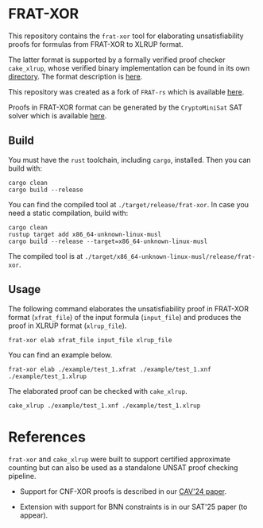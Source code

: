 # FRAT-XOR

This repository contains the `frat-xor` tool for elaborating unsatisfiability proofs for formulas from FRAT-XOR to XLRUP format.

The latter format is supported by a formally verified proof checker `cake_xlrup`, whose verified binary implementation can be found in its own [directory](cake_xlrup/).
The format description is [here](format.md).

This repository was created as a fork of `FRAT-rs` which is available [here](https://github.com/digama0/frat).

Proofs in FRAT-XOR format can be generated by the `CryptoMiniSat` SAT solver which is available [here](https://github.com/msoos/cryptominisat).

## Build

You must have the `rust` toolchain, including `cargo`, installed. Then you can build with:

```
cargo clean
cargo build --release
```

You can find the compiled tool at `./target/release/frat-xor`. In case you need a static compilation, build with:

```
cargo clean
rustup target add x86_64-unknown-linux-musl
cargo build --release --target=x86_64-unknown-linux-musl
```

The compiled tool is at `./target/x86_64-unknown-linux-musl/release/frat-xor`.

## Usage

The following command elaborates the unsatisfiability proof in FRAT-XOR format (`xfrat_file`) of the input formula (`input_file`)
  and produces the proof in XLRUP format (`xlrup_file`).

```
frat-xor elab xfrat_file input_file xlrup_file
```

You can find an example below.

```
frat-xor elab ./example/test_1.xfrat ./example/test_1.xnf ./example/test_1.xlrup
```

The elaborated proof can be checked with `cake_xlrup`.

```
cake_xlrup ./example/test_1.xnf ./example/test_1.xlrup
```

# References

`frat-xor` and `cake_xlrup` were built to support certified approximate counting but can also be used as a standalone UNSAT proof checking pipeline.

- Support for CNF-XOR proofs is described in our [CAV'24 paper](https://www.cs.toronto.edu/~meel/publications/tysmm24.bib).

- Extension with support for BNN constraints is in our SAT'25 paper (to appear).

